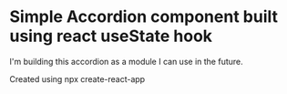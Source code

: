 # Simple Accordion component built using react useState hook

I'm building this accordion as a module I can use in the future.

Created using npx create-react-app 